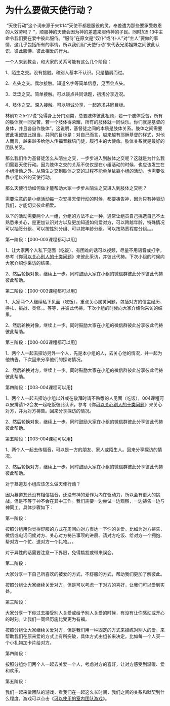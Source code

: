 # 为什么要做天使行动？



<p>&nbsp;“天使行动”这个词来源于来1:14“天使不都是服役的灵，奉差遣为那些要承受救恩的人效劳吗？&nbsp;”，顺服神的天使会因为神的差遣来服侍神的子民。同时加5:13中主命令我们要在爱中彼此服侍。“服侍”在原文是“奴仆”或“仆人”对“主人”要做的事情，这几乎包括所有的事情。所以我们用“天使行动”来代表兄弟姐妹之间彼此认识、彼此服侍、彼此相爱的行为。</p>

<p>一个人来到教会，和大家的关系可能有这么几个阶段：</p>

<p>1、陌生之交。没有接触。和别人基本不认识。只是插肩而过。</p>

<p>2、点头之交。偶尔接触。知道名字等简单信息，见面会点头。</p>

<p>3、泛泛之交。简单接触。可以谈点共同话题，初浅分享近况。</p>

<p>4、肢体之交。深入接触。可以坦诚分享，一起追求共同目标。</p>

<p>林前12:25-27说“免得身上分门别类，总要肢体彼此相顾，若一个肢体受苦，所有的肢体就一同受苦，若一个肢体得荣耀，所有的肢体就一同快乐。你们就是基督的身体，并且各自作肢体”。这说明，基督徒之间的本质是肢体关系。肢体之间需要彼此坦诚彼此担当，共同的目标是：对自己而言，越来越有耶稣基督的样式，对他人而言，越来越多给他人传福音栽培门徒，履行主的大使命。肢体关系就是最好的团队关系。</p>

<p>那么我们作为基督徒怎么从陌生之交，一步步进入到肢体之交呢？这就是为什么我们需要天使行动。因为肢体之交的关系不仅仅是在小组活动的时候，也应该发生在小组活动之外。从陌生之交到肢体之交的过程不能单单依靠小组的活动，也需要依靠小组以外的天使行动。</p>

<p>那么天使行动如何做才能帮助大家一步步从陌生之交进入到肢体之交呢？</p>

<p>需要注意的是小组活动每一次安排天使行动的时候，都要祷告神，因为只有神驱动我们，才能切实彼此相爱。</p>

<p>以下的活动需要两个人一组，分组的方法不止一种，通常让组员自己挑选自己不太熟悉来关心，是更加认识对方以及更加知道如何爱对方，可以跨越年龄，特殊情况可以抽签分组、可以按性别分组、可以按年龄分组、可以按熟悉程度分组。。。</p>

<p>第一阶段：【000-003课程都可以用】</p>

<p>1、让大家两个人私下见面（吃饭）、有困难的话可以视频，尽量不用语音或打字，参考《你<a href="/node/12848">可以关心别人的十类问题</a>》来彼此采访，并彼此代祷。下次小组的时候向大家介绍你采访的结果。</p>

<p>2、然后轮换对象，继续上一步。同时鼓励大家在小组的微信群彼此分享彼此代祷彼此帮助。</p>

<p>第二阶段：【000-003课程都可以用】</p>

<p>1、大家两个人继续私下见面（吃饭），重点关心属灵问题，包括对方的信主经历、挣扎、挑战、灵修。。等等，并彼此代祷，下次小组的时候向大家介绍你采访的结果。</p>

<p>2、然后轮换对像，继续上一步。同时鼓励大家在小组的微信群彼此分享彼此代祷彼此帮助。</p>

<p>第三阶段：【000-003课程都可以用】</p>

<p>1、两个人一起去探访另外一个人，先是本小组的人，去关心他的情况，并一起为他祷告。下次回来分享他们的探访情况。</p>

<p>2、然后轮换对方，继续上一步。同时鼓励大家在小组的微信群彼此分享彼此代祷彼此帮助。</p>

<p>第四阶段：【003-004课程可以用】</p>

<p>1、两个人一起去探访小组以外或在敬拜时请不熟悉的人见面（吃饭），004课程可以安排请1-2会友一起吃饭彼此认识，参考《你<a href="/node/12848">可以关心别人的十类问题</a>》来关心对方，并为对方祷告。回来分享探访的情况。</p>

<p>2、然后轮换对象，继续上一步。同时鼓励大家在小组的微信群彼此分享彼此代祷彼此帮助。</p>

<p>第五阶段：【003-004课程可以用】</p>

<p>1、两个人一起去传福音，可以是一方的朋友、家人或陌生人。回来分享探访的情况。</p>

<p>2、然后轮换对方，继续上一步。同时鼓励大家在小组的微信群彼此分享彼此代祷彼此帮助。</p>

<p>对于慕道友小组应该怎么做天使行动？</p>

<p>因为慕道友还没有相信福音，还没有神的爱作为内在驱动力，所以会有更大的挑战。但是不等于神不会在其中工作。我们需要一边尝试一边观察，一边祷告一边与神同工。具体步骤如下：</p>

<p>第一阶段：</p>

<p>按照分组用你觉得舒服的方式在周间向对方表达一下你的关爱。比如为对方祷告、微信或电话问候对方、关心对方祷告事项的进展、请对方吃饭、给对方一个拥抱、帮对方一个忙、送对方一个礼物。。。</p>

<p>对于异性的话需要注意一下界限，免得尴尬或带来误会。</p>

<p>第二阶段：</p>

<p>大家分享一下自己所喜欢的被爱的方式，不舒服的方式，帮助我们更加了解彼此。</p>

<p>按照分组让大家继续关爱对方，但是可以考虑一下对方的喜好，让我们可以爱到实处。</p>

<p>第三阶段：</p>

<p>大家分享一下你过去接受别人关爱或给予别人关爱的时候，有没有让你感动或开心的时刻。让我们一同经历施比受更为有福。</p>

<p>按照分组让大家继续关爱对方，但是我们用一种固定的方式来操练对别人的爱，来帮助我们在原来爱的方式上有所突破，具体方式由组长来决定。比如每一个人买一个小礼物加卡片给对方。</p>

<p>第四阶段：</p>

<p>按照分组你们两个人一起去关爱一个人，考虑对方的喜好，让对方感受到温暖、爱和欢乐。</p>

<p>第五阶段：</p>

<p>我们一起来做团队的游戏，看我们在一起这么长时间，我们之间的关系和默契到什么程度。游戏可以点击《<a href="/node/12863">可以使用的室内团队游戏</a>》。</p>